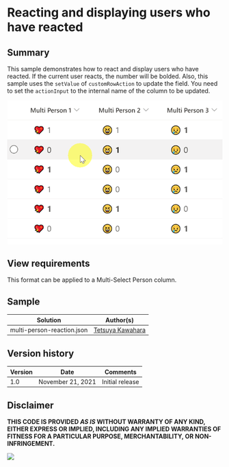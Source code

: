 # Reacting and displaying users who have reacted

## Summary
This sample demonstrates how to react and display users who have reacted. If the current user reacts, the number will be bolded. Also, this sample uses the `setValue` of `customRowAction` to update the field. You need to set the `actionInput` to the internal name of the column to be updated.

![screenshot of the sample](./assets/screen_capture.gif)

## View requirements
This format can be applied to a Multi-Select Person column.

## Sample

Solution                   |Author(s)
---------------------------|---------------------------
multi-person-reaction.json |[Tetsuya Kawahara](https://twitter.com/techan_k)

## Version history

Version |Date              |Comments
--------|------------------|--------
1.0     |November 21, 2021 |Initial release

## Disclaimer
**THIS CODE IS PROVIDED *AS IS* WITHOUT WARRANTY OF ANY KIND, EITHER EXPRESS OR IMPLIED, INCLUDING ANY IMPLIED WARRANTIES OF FITNESS FOR A PARTICULAR PURPOSE, MERCHANTABILITY, OR NON-INFRINGEMENT.**

<img src="https://pnptelemetry.azurewebsites.net/sp-dev-list-formatting/column-samples/multi-person-reaction" />